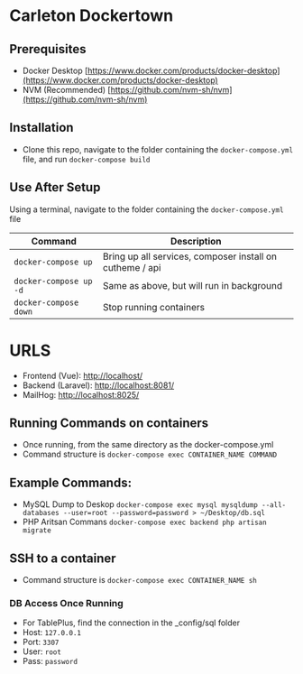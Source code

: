 # Carleton Dockertown

## Prerequisites

- Docker Desktop [https://www.docker.com/products/docker-desktop](https://www.docker.com/products/docker-desktop)
- NVM (Recommended) [https://github.com/nvm-sh/nvm](https://github.com/nvm-sh/nvm)

## Installation

- Clone this repo, navigate to the folder containing the `docker-compose.yml` file, and run `docker-compose build`

## Use After Setup

Using a terminal, navigate to the folder containing the `docker-compose.yml` file

| Command                | Description                                              |
| ---------------------- | -------------------------------------------------------- |
| `docker-compose up`    | Bring up all services, composer install on cutheme / api |
| `docker-compose up -d` | Same as above, but will run in background                |
| `docker-compose down`  | Stop running containers                                  |

# URLS

- Frontend (Vue): [http://localhost/](http://localhost/)
- Backend (Laravel): [http://localhost:8081/](http://localhost:8081/)
- MailHog: [http://localhost:8025/](http://localhost:8025/)

## Running Commands on containers

- Once running, from the same directory as the docker-compose.yml
- Command structure is `docker-compose exec CONTAINER_NAME COMMAND`

## Example Commands:

- MySQL Dump to Deskop `docker-compose exec mysql mysqldump --all-databases --user=root --password=password > ~/Desktop/db.sql`
- PHP Aritsan Commans `docker-compose exec backend php artisan migrate`

## SSH to a container

- Command structure is `docker-compose exec CONTAINER_NAME sh`

### DB Access Once Running

- For TablePlus, find the connection in the \_config/sql folder
- Host: `127.0.0.1`
- Port: `3307`
- User: `root`
- Pass: `password`

